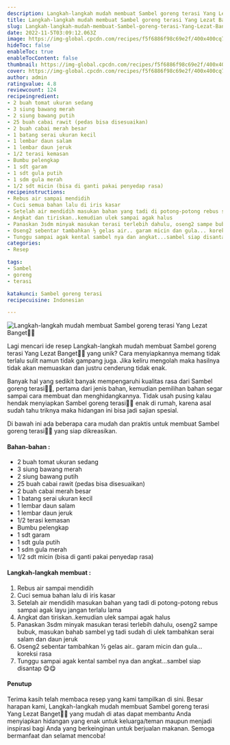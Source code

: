 ```yaml
---
description: Langkah-langkah mudah membuat Sambel goreng terasi Yang Lezat Banget"
title: Langkah-langkah mudah membuat Sambel goreng terasi Yang Lezat Banget
slug: Langkah-langkah-mudah-membuat-Sambel-goreng-terasi-Yang-Lezat-Banget
date: 2022-11-5T03:09:12.063Z
image: https://img-global.cpcdn.com/recipes/f5f6886f98c69e2f/400x400cq70/photo.jpg
hideToc: false
enableToc: true
enableTocContent: false
thumbnail: https://img-global.cpcdn.com/recipes/f5f6886f98c69e2f/400x400cq70/photo.jpg
cover: https://img-global.cpcdn.com/recipes/f5f6886f98c69e2f/400x400cq70/photo.jpg
author: admin
ratingvalue: 4.8
reviewcount: 124
recipeingredient:
- 2 buah tomat ukuran sedang
- 3 siung bawang merah
- 2 siung bawang putih
- 25 buah cabai rawit (pedas bisa disesuaikan)
- 2 buah cabai merah besar
- 1 batang serai ukuran kecil
- 1 lembar daun salam
- 1 lembar daun jeruk
- 1/2 terasi kemasan
- Bumbu pelengkap
- 1 sdt garam
- 1 sdt gula putih
- 1 sdm gula merah
- 1/2 sdt micin (bisa di ganti pakai penyedap rasa)
recipeinstructions:
- Rebus air sampai mendidih
- Cuci semua bahan lalu di iris kasar
- Setelah air mendidih masukan bahan yang tadi di potong-potong rebus sampai agak layu jangan terlalu lama
- Angkat dan tiriskan..kemudian ulek sampai agak halus
- Panaskan 3sdm minyak masukan terasi terlebih dahulu, oseng2 sampe bubuk, masukan bahab sambel yg tadi sudah di ulek tambahkan serai salam dan daun jeruk
- Oseng2 sebentar tambahkan ½ gelas air.. garam micin dan gula... koreksi rasa
- Tunggu sampai agak kental sambel nya dan angkat...sambel siap disantap 😋😋
categories:
- Resep

tags:
- Sambel
- goreng
- terasi

katakunci: Sambel goreng terasi
recipecuisine: Indonesian

---
```


![Langkah-langkah mudah membuat Sambel goreng terasi Yang Lezat Banget👩‍🍳](https://img-global.cpcdn.com/recipes/f5f6886f98c69e2f/400x400cq70/photo.jpg)

Lagi mencari ide resep Langkah-langkah mudah membuat Sambel goreng terasi Yang Lezat Banget👩‍🍳 yang unik? Cara menyiapkannya memang tidak terlalu sulit namun tidak gampang juga. Jika keliru mengolah maka hasilnya tidak akan memuaskan dan justru cenderung tidak enak.

Banyak hal yang sedikit banyak mempengaruhi kualitas rasa dari Sambel goreng terasi👩‍🍳, pertama dari jenis bahan, kemudian pemilihan bahan segar sampai cara membuat dan menghidangkannya. Tidak usah pusing kalau hendak menyiapkan Sambel goreng terasi👩‍🍳 enak di rumah, karena asal sudah tahu triknya maka hidangan ini bisa jadi sajian spesial.

Di bawah ini ada beberapa cara mudah dan praktis untuk membuat Sambel goreng terasi👩‍🍳 yang siap dikreasikan.

<!--inarticleads1-->

#### Bahan-bahan :

- 2 buah tomat ukuran sedang
- 3 siung bawang merah
- 2 siung bawang putih
- 25 buah cabai rawit (pedas bisa disesuaikan)
- 2 buah cabai merah besar
- 1 batang serai ukuran kecil
- 1 lembar daun salam
- 1 lembar daun jeruk
- 1/2 terasi kemasan
- Bumbu pelengkap
- 1 sdt garam
- 1 sdt gula putih
- 1 sdm gula merah
- 1/2 sdt micin (bisa di ganti pakai penyedap rasa)

<!--inarticleads2-->

#### Langkah-langkah membuat :

1. Rebus air sampai mendidih
1. Cuci semua bahan lalu di iris kasar
1. Setelah air mendidih masukan bahan yang tadi di potong-potong rebus sampai agak layu jangan terlalu lama
1. Angkat dan tiriskan..kemudian ulek sampai agak halus
1. Panaskan 3sdm minyak masukan terasi terlebih dahulu, oseng2 sampe bubuk, masukan bahab sambel yg tadi sudah di ulek tambahkan serai salam dan daun jeruk
1. Oseng2 sebentar tambahkan ½ gelas air.. garam micin dan gula... koreksi rasa
1. Tunggu sampai agak kental sambel nya dan angkat...sambel siap disantap 😋😋

#### Penutup

Terima kasih telah membaca resep yang kami tampilkan di sini. Besar harapan kami, Langkah-langkah mudah membuat Sambel goreng terasi Yang Lezat Banget👩‍🍳 yang mudah di atas dapat membantu Anda menyiapkan hidangan yang enak untuk keluarga/teman maupun menjadi inspirasi bagi Anda yang berkeinginan untuk berjualan makanan. Semoga bermanfaat dan selamat mencoba!